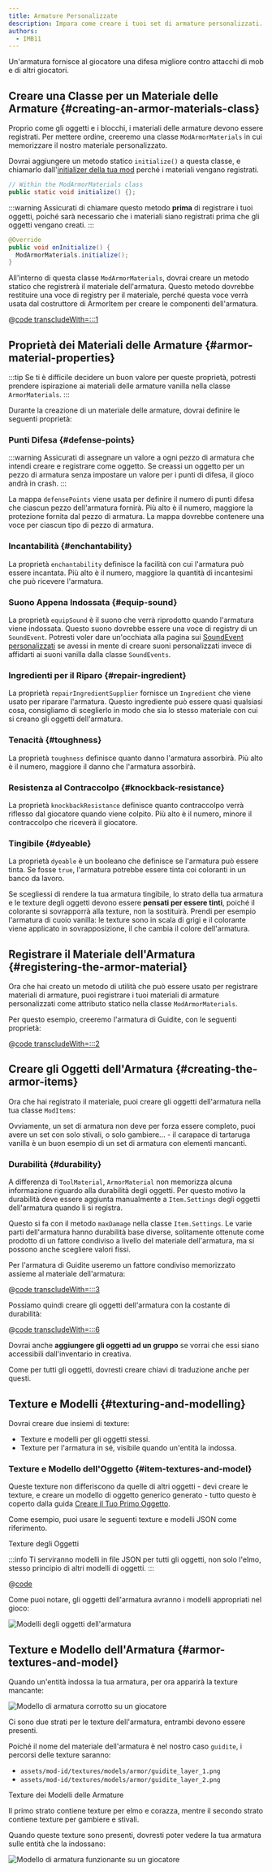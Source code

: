 ```yaml
---
title: Armature Personalizzate
description: Impara come creare i tuoi set di armature personalizzati.
authors:
  - IMB11
---
```


Un'armatura fornisce al giocatore una difesa migliore contro attacchi di mob e di altri giocatori.

## Creare una Classe per un Materiale delle Armature {#creating-an-armor-materials-class}

Proprio come gli oggetti e i blocchi, i materiali delle armature devono essere registrati. Per mettere ordine, creeremo una classe `ModArmorMaterials` in cui memorizzare il nostro materiale personalizzato.

Dovrai aggiungere un metodo statico `initialize()` a questa classe, e chiamarlo dall'[initializer della tua mod](./getting-started/project-structure#entrypoints) perché i materiali vengano registrati.

```java
// Within the ModArmorMaterials class
public static void initialize() {};
```

:::warning
Assicurati di chiamare questo metodo **prima** di registrare i tuoi oggetti, poiché sarà necessario che i materiali siano registrati prima che gli oggetti vengano creati.
:::

```java
@Override
public void onInitialize() {
  ModArmorMaterials.initialize();
}
```

All'interno di questa classe `ModArmorMaterials`, dovrai creare un metodo statico che registrerà il materiale dell'armatura. Questo metodo dovrebbe restituire una voce di registry per il materiale, perché questa voce verrà usata dal costruttore di ArmorItem per creare le componenti dell'armatura.

@[code transcludeWith=:::1](@/reference/1.21/src/main/java/com/example/docs/item/armor/ModArmorMaterials.java)

## Proprietà dei Materiali delle Armature {#armor-material-properties}

:::tip
Se ti è difficile decidere un buon valore per queste proprietà, potresti prendere ispirazione ai materiali delle armature vanilla nella classe `ArmorMaterials`.
:::

Durante la creazione di un materiale delle armature, dovrai definire le seguenti proprietà:

### Punti Difesa {#defense-points}

:::warning
Assicurati di assegnare un valore a ogni pezzo di armatura che intendi creare e registrare come oggetto. Se creassi un oggetto per un pezzo di armatura senza impostare un valore per i punti di difesa, il gioco andrà in crash.
:::

La mappa `defensePoints` viene usata per definire il numero di punti difesa che ciascun pezzo dell'armatura fornirà. Più alto è il numero, maggiore la protezione fornita dal pezzo di armatura. La mappa dovrebbe contenere una voce per ciascun tipo di pezzo di armatura.

### Incantabilità {#enchantability}

La proprietà `enchantability` definisce la facilità con cui l'armatura può essere incantata. Più alto è il numero, maggiore la quantità di incantesimi che può ricevere l'armatura.

### Suono Appena Indossata {#equip-sound}

La proprietà `equipSound` è il suono che verrà riprodotto quando l'armatura viene indossata. Questo suono dovrebbe essere una voce di registry di un `SoundEvent`. Potresti voler dare un'occhiata alla pagina sui [SoundEvent personalizzati](../sounds/custom) se avessi in mente di creare suoni personalizzati invece di affidarti ai suoni vanilla dalla classe `SoundEvents`.

### Ingredienti per il Riparo {#repair-ingredient}

La proprietà `repairIngredientSupplier` fornisce un `Ingredient` che viene usato per riparare l'armatura. Questo ingrediente può essere quasi qualsiasi cosa, consigliamo di sceglierlo in modo che sia lo stesso materiale con cui si creano gli oggetti dell'armatura.

### Tenacità {#toughness}

La proprietà `toughness` definisce quanto danno l'armatura assorbirà. Più alto è il numero, maggiore il danno che l'armatura assorbirà.

### Resistenza al Contraccolpo {#knockback-resistance}

La proprietà `knockbackResistance` definisce quanto contraccolpo verrà riflesso dal giocatore quando viene colpito. Più alto è il numero, minore il contraccolpo che riceverà il giocatore.

### Tingibile {#dyeable}

La proprietà `dyeable` è un booleano che definisce se l'armatura può essere tinta. Se fosse `true`, l'armatura potrebbe essere tinta coi coloranti in un banco da lavoro.

Se scegliessi di rendere la tua armatura tingibile, lo strato della tua armatura e le texture degli oggetti devono essere **pensati per essere tinti**, poiché il colorante si sovrapporrà alla texture, non la sostituirà. Prendi per esempio l'armatura di cuoio vanilla: le texture sono in scala di grigi e il colorante viene applicato in sovrapposizione, il che cambia il colore dell'armatura.

## Registrare il Materiale dell'Armatura {#registering-the-armor-material}

Ora che hai creato un metodo di utilità che può essere usato per registrare materiali di armature, puoi registrare i tuoi materiali di armature personalizzati come attributo statico nella classe `ModArmorMaterials`.

Per questo esempio, creeremo l'armatura di Guidite, con le seguenti proprietà:

@[code transcludeWith=:::2](@/reference/1.21/src/main/java/com/example/docs/item/armor/ModArmorMaterials.java)

## Creare gli Oggetti dell'Armatura {#creating-the-armor-items}

Ora che hai registrato il materiale, puoi creare gli oggetti dell'armatura nella tua classe `ModItems`:

Ovviamente, un set di armatura non deve per forza essere completo, puoi avere un set con solo stivali, o solo gambiere... - il carapace di tartaruga vanilla è un buon esempio di un set di armatura con elementi mancanti.

### Durabilità {#durability}

A differenza di `ToolMaterial`, `ArmorMaterial` non memorizza alcuna informazione riguardo alla durabilità degli oggetti.
Per questo motivo la durabilità deve essere aggiunta manualmente a `Item.Settings` degli oggetti dell'armatura quando li si registra.

Questo si fa con il metodo `maxDamage` nella classe `Item.Settings`.
Le varie parti dell'armatura hanno durabilità base diverse, solitamente ottenute come prodotto di un fattore condiviso a livello del materiale dell'armatura, ma si possono anche scegliere valori fissi.

Per l'armatura di Guidite useremo un fattore condiviso memorizzato assieme al materiale dell'armatura:

@[code transcludeWith=:::3](@/reference/1.21/src/main/java/com/example/docs/item/armor/ModArmorMaterials.java)

Possiamo quindi creare gli oggetti dell'armatura con la costante di durabilità:

@[code transcludeWith=:::6](@/reference/1.21/src/main/java/com/example/docs/item/ModItems.java)

Dovrai anche **aggiungere gli oggetti ad un gruppo** se vorrai che essi siano accessibili dall'inventario in creativa.

Come per tutti gli oggetti, dovresti creare chiavi di traduzione anche per questi.

## Texture e Modelli {#texturing-and-modelling}

Dovrai creare due insiemi di texture:

- Texture e modelli per gli oggetti stessi.
- Texture per l'armatura in sé, visibile quando un'entità la indossa.

### Texture e Modello dell'Oggetto {#item-textures-and-model}

Queste texture non differiscono da quelle di altri oggetti - devi creare le texture, e creare un modello di oggetto generico generato - tutto questo è coperto dalla guida [Creare il Tuo Primo Oggetto](./first-item#adding-a-texture-and-model).

Come esempio, puoi usare le seguenti texture e modelli JSON come riferimento.

<DownloadEntry visualURL="/assets/develop/items/armor_0.png" downloadURL="/assets/develop/items/example_armor_item_textures.zip">Texture degli Oggetti</DownloadEntry>

:::info
Ti serviranno modelli in file JSON per tutti gli oggetti, non solo l'elmo, stesso principio di altri modelli di oggetti.
:::

@[code](@/reference/1.21/src/main/resources/assets/fabric-docs-reference/models/item/guidite_helmet.json)

Come puoi notare, gli oggetti dell'armatura avranno i modelli appropriati nel gioco:

![Modelli degli oggetti dell'armatura](/assets/develop/items/armor_1.png)

## Texture e Modello dell'Armatura {#armor-textures-and-model}

Quando un'entità indossa la tua armatura, per ora apparirà la texture mancante:

![Modello di armatura corrotto su un giocatore](/assets/develop/items/armor_2.png)

Ci sono due strati per le texture dell'armatura, entrambi devono essere presenti.

Poiché il nome del materiale dell'armatura è nel nostro caso `guidite`, i percorsi delle texture saranno:

- `assets/mod-id/textures/models/armor/guidite_layer_1.png`
- `assets/mod-id/textures/models/armor/guidite_layer_2.png`

<DownloadEntry downloadURL="/assets/develop/items/example_armor_layer_textures.zip">Texture dei Modelli delle Armature</DownloadEntry>

Il primo strato contiene texture per elmo e corazza, mentre il secondo strato contiene texture per gambiere e stivali.

Quando queste texture sono presenti, dovresti poter vedere la tua armatura sulle entità che la indossano:

![Modello di armatura funzionante su un giocatore](/assets/develop/items/armor_3.png)
